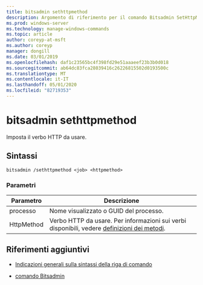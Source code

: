 ```yaml
---
title: bitsadmin sethttpmethod
description: Argomento di riferimento per il comando Bitsadmin SetHttpMethod, che imposta il verbo HTTP da usare.
ms.prod: windows-server
ms.technology: manage-windows-commands
ms.topic: article
author: coreyp-at-msft
ms.author: coreyp
manager: dongill
ms.date: 03/01/2019
ms.openlocfilehash: daf1c23565bc4f398fd29e51aaaeef23b3b0d018
ms.sourcegitcommit: ab64dc83fca28039416c26226815502d0193500c
ms.translationtype: MT
ms.contentlocale: it-IT
ms.lasthandoff: 05/01/2020
ms.locfileid: "82719353"
---
```

# <a name="bitsadmin-sethttpmethod"></a>bitsadmin sethttpmethod

Imposta il verbo HTTP da usare.

## <a name="syntax"></a>Sintassi

```
bitsadmin /sethttpmethod <job> <httpmethod>
```

### <a name="parameters"></a>Parametri

| Parametro | Descrizione |
| --------- | ----------- |
| processo | Nome visualizzato o GUID del processo. |
| HttpMethod | Verbo HTTP da usare. Per informazioni sui verbi disponibili, vedere [definizioni dei metodi](https://www.w3.org/Protocols/rfc2616/rfc2616-sec9.html). |

## <a name="additional-references"></a>Riferimenti aggiuntivi

- [Indicazioni generali sulla sintassi della riga di comando](command-line-syntax-key.md)

- [comando Bitsadmin](bitsadmin.md)
